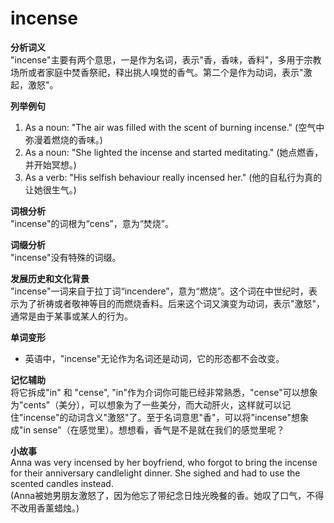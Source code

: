 # incense

**分析词义**  
"incense"主要有两个意思，一是作为名词，表示"香，香味，香料"，多用于宗教场所或者家庭中焚香祭祀，释出挑人嗅觉的香气。第二个是作为动词，表示"激起，激怒"。

  

**列举例句**

  

1.  As a noun: "The air was filled with the scent of burning incense." (空气中弥漫着燃烧的香味。)
2.  As a noun: "She lighted the incense and started meditating." (她点燃香，并开始冥想。)
3.  As a verb: "His selfish behaviour really incensed her." (他的自私行为真的让她很生气。)

  

**词根分析**  
"incense"的词根为“cens”，意为“焚烧”。

  

**词缀分析**  
"incense"没有特殊的词缀。

  

**发展历史和文化背景**  
"incense"一词来自于拉丁词“incendere”，意为“燃烧”。这个词在中世纪时，表示为了祈祷或者敬神等目的而燃烧香料。后来这个词又演变为动词，表示"激怒"，通常是由于某事或某人的行为。

  

**单词变形**

  

*   英语中，"incense"无论作为名词还是动词，它的形态都不会改变。

  

**记忆辅助**  
将它拆成"in" 和 "cense", "in"作为介词你可能已经非常熟悉，"cense"可以想象为"cents"（美分），可以想象为了一些美分，而大动肝火，这样就可以记住"incense"的动词含义"激怒"了。至于名词意思"香"，可以将"incense"想象成"in sense"（在感觉里）。想想看，香气是不是就在我们的感觉里呢？

  

**小故事**  
Anna was very incensed by her boyfriend, who forgot to bring the incense for their anniversary candlelight dinner. She sighed and had to use the scented candles instead.  
(Anna被她男朋友激怒了，因为他忘了带纪念日烛光晚餐的香。她叹了口气，不得不改用香薰蜡烛。)
